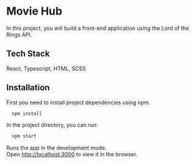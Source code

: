 
# Movie Hub

In this project, you will build a front-end application using the Lord of the Rings API.



## Tech Stack

React, Typescript, HTML, SCSS


## Installation

First you need to install project dependencies using npm. 

```bash
  npm install

```
In the project directory, you can run:

```bash
  npm start
```

Runs the app in the development mode.\
Open [http://localhost:3000](http://localhost:3000) to view it in the browser.

    